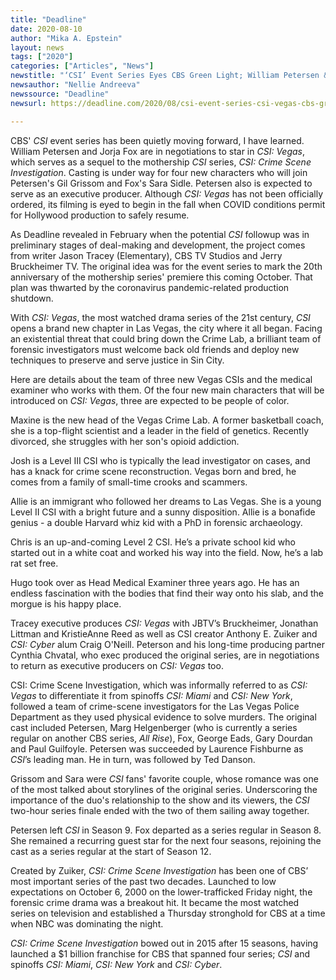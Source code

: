 ```yaml
---
title: "Deadline"
date: 2020-08-10
author: "Mika A. Epstein"
layout: news
tags: ["2020"]
categories: ["Articles", "News"]
newstitle: "‘CSI’ Event Series Eyes CBS Green Light; William Petersen & Jorja Fox In Negotiations To Return; Meet the New Vegas Team Members"
newsauthor: "Nellie Andreeva"
newssource: "Deadline"
newsurl: https://deadline.com/2020/08/csi-event-series-csi-vegas-cbs-green-light-william-petersen-jorja-fox-to-return-star-new-team-members-cast-descriptions-1203007603/

---
```


CBS' _CSI_ event series has been quietly moving forward, I have learned. William Petersen and Jorja Fox are in negotiations to star in _CSI: Vegas_, which serves as a sequel to the mothership _CSI_ series, _CSI: Crime Scene Investigation_. Casting is under way for four new characters who will join Petersen's Gil Grissom and Fox's Sara Sidle. Petersen also is expected to serve as an executive producer. Although _CSI: Vegas_ has not been officially ordered, its filming is eyed to begin in the fall when COVID conditions permit for Hollywood production to safely resume.

As Deadline revealed in February when the potential _CSI_ followup was in preliminary stages of deal-making and development, the project comes from writer Jason Tracey (Elementary), CBS TV Studios and Jerry Bruckheimer TV. The original idea was for the event series to mark the 20th anniversary of the mothership series' premiere this coming October. That plan was thwarted by the coronavirus pandemic-related production shutdown.

With _CSI: Vegas_, the most watched drama series of the 21st century, _CSI_ opens a brand new chapter in Las Vegas, the city where it all began. Facing an existential threat that could bring down the Crime Lab, a brilliant team of forensic investigators must welcome back old friends and deploy new techniques to preserve and serve justice in Sin City.

Here are details about the team of three new Vegas CSIs and the medical examiner who works with them. Of the four new main characters that will be introduced on _CSI: Vegas_, three are expected to be people of color.

Maxine is the new head of the Vegas Crime Lab. A former basketball coach, she is a top-flight scientist and a leader in the field of genetics. Recently divorced, she struggles with her son's opioid addiction.

Josh is a Level III CSI who is typically the lead investigator on cases, and has a knack for crime scene reconstruction. Vegas born and bred, he comes from a family of small-time crooks and scammers.

Allie is an immigrant who followed her dreams to Las Vegas. She is a young Level II CSI with a bright future and a sunny disposition. Allie is a bonafide genius - a double Harvard whiz kid with a PhD in forensic archaeology.

Chris is an up-and-coming Level 2 CSI. He’s a private school kid who started out in a white coat and worked his way into the field. Now, he’s a lab rat set free.

Hugo took over as Head Medical Examiner three years ago. He has an endless fascination with the bodies that find their way onto his slab, and the morgue is his happy place.

Tracey executive produces _CSI: Vegas_ with JBTV’s Bruckheimer, Jonathan Littman and KristieAnne Reed as well as CSI creator Anthony E. Zuiker and _CSI: Cyber_ alum Craig O'Neill. Peterson and his long-time producing partner Cynthia Chvatal, who exec produced the original series, are in negotiations to return as executive producers on _CSI: Vegas_ too.

CSI: Crime Scene Investigation, which was informally referred to as _CSI: Vegas_ to differentiate it from spinoffs _CSI: Miami_ and _CSI: New York_, followed a team of crime-scene investigators for the Las Vegas Police Department as they used physical evidence to solve murders. The original cast included Petersen, Marg Helgenberger (who is currently a series regular on another CBS series, _All Rise_), Fox, George Eads, Gary Dourdan and Paul Guilfoyle. Petersen was succeeded by Laurence Fishburne as _CSI_’s leading man. He in turn, was followed by Ted Danson.

Grissom and Sara were _CSI_ fans' favorite couple, whose romance was one of the most talked about storylines of the original series. Underscoring the importance of the duo's relationship to the show and its viewers, the _CSI_ two-hour series finale ended with the two of them sailing away together.

Petersen left _CSI_ in Season 9. Fox departed as a series regular in Season 8. She remained a recurring guest star for the next four seasons, rejoining the cast as a series regular at the start of Season 12.

Created by Zuiker, _CSI: Crime Scene Investigation_ has been one of CBS’ most important series of the past two decades. Launched to low expectations on October 6, 2000 on the lower-trafficked Friday night, the forensic crime drama was a breakout hit. It became the most watched series on television and established a Thursday stronghold for CBS at a time when NBC was dominating the night.

_CSI: Crime Scene Investigation_ bowed out in 2015 after 15 seasons, having launched a $1 billion franchise for CBS that spanned four series; _CSI_ and spinoffs _CSI: Miami_, _CSI: New York_ and _CSI: Cyber_.
